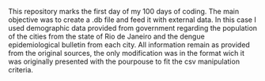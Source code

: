 This repository marks the first day of my 100 days of coding. 
The main objective was to create a .db file and feed it with external data.
In this case I used demographic data provided from government regarding the population of the cities from the state of Rio de Janeiro and the dengue epidemiological bulletin from each city.
All information remain as provided from the original sources, the only modification was in the format wich it was originally presented with the pourpouse to fit the csv manipulation criteria.
